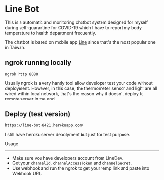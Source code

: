 # Line Bot

This is a automatic and monitoring chatbot system designed for myself during self-quarantine for COVID-19 which I have to report my body temperature to health department frequently.

The chatbot is based on mobile app [Line](https://line.me/ 'Line') since that's the most popular one in Taiwan.

## ngrok running locally

```shell
ngrok http 8080
```

Usually ngrok is a very handy tool allow developer test your code without deployment.
However, in this case, the thermometer sensor and light are all wired within local network, that's the reason why it doesn't deploy to remote server in the end.

## Deploy (test version)

```shell
https://line-bot-8421.herokuapp.com/
```

I still have heroku server depolyment but just for test purpose.

Usage

---

- Make sure you have developers account from [LineDev](developers.line.biz 'LineDev').
- Get your `channelId`, `channelAccessToken` and `channelSecret`.
- Use webhook and run the ngrok to get your temp link and paste into Webhook URL.
